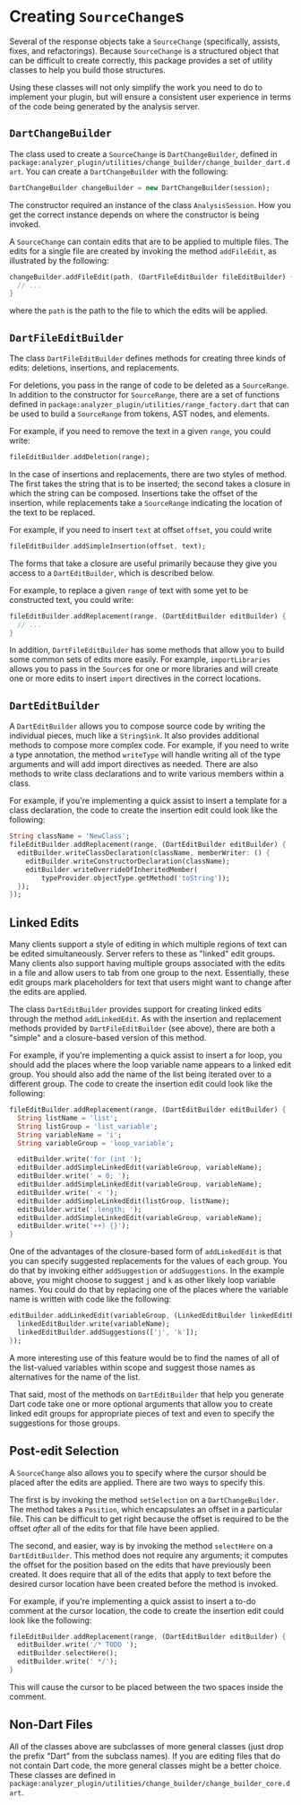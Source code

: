 # Creating `SourceChange`s

Several of the response objects take a `SourceChange` (specifically, assists,
fixes, and refactorings). Because `SourceChange` is a structured object that
can be difficult to create correctly, this package provides a set of utility
classes to help you build those structures.

Using these classes will not only simplify the work you need to do to implement
your plugin, but will ensure a consistent user experience in terms of the code
being generated by the analysis server.

## `DartChangeBuilder`

The class used to create a `SourceChange` is `DartChangeBuilder`, defined in
`package:analyzer_plugin/utilities/change_builder/change_builder_dart.dart`.
You can create a `DartChangeBuilder` with the following:

```dart
DartChangeBuilder changeBuilder = new DartChangeBuilder(session);
```

The constructor required an instance of the class `AnalysisSession`. How you get
the correct instance depends on where the constructor is being invoked.

A `SourceChange` can contain edits that are to be applied to multiple files. The
edits for a single file are created by invoking the method `addFileEdit`, as
illustrated by the following:

```dart
changeBuilder.addFileEdit(path, (DartFileEditBuilder fileEditBuilder) {
  // ...
}
```

where the `path` is the path to the file to which the edits will be applied.

## `DartFileEditBuilder`

The class `DartFileEditBuilder` defines methods for creating three kinds of
edits: deletions, insertions, and replacements.

For deletions, you pass in the range of code to be deleted as a `SourceRange`.
In addition to the constructor for `SourceRange`, there are a set of functions
defined in `package:analyzer_plugin/utilities/range_factory.dart` that can be
used to build a `SourceRange` from tokens, AST nodes, and elements.

For example, if you need to remove the text in a given `range`, you could write:

```dart
fileEditBuilder.addDeletion(range);
```

In the case of insertions and replacements, there are two styles of method. The
first takes the string that is to be inserted; the second takes a closure in
which the string can be composed. Insertions take the offset of the insertion,
while replacements take a `SourceRange` indicating the location of the text to
be replaced.

For example, if you need to insert `text` at offset `offset`, you could write

```dart
fileEditBuilder.addSimpleInsertion(offset, text);
```

The forms that take a closure are useful primarily because they give you access
to a `DartEditBuilder`, which is described below.

For example, to replace a given `range` of text with some yet to be constructed
text, you could write:

```dart
fileEditBuilder.addReplacement(range, (DartEditBuilder editBuilder) {
  // ...
}
```

In addition, `DartFileEditBuilder` has some methods that allow you to build some
common sets of edits more easily. For example, `importLibraries` allows you to
pass in the `Source`s for one or more libraries and will create one or more
edits to insert `import` directives in the correct locations.

## `DartEditBuilder`

A `DartEditBuilder` allows you to compose source code by writing the individual
pieces, much like a `StringSink`. It also provides additional methods to compose
more complex code. For example, if you need to write a type annotation, the
method `writeType` will handle writing all of the type arguments and will add
import directives as needed. There are also methods to write class declarations
and to write various members within a class.

For example, if you're implementing a quick assist to insert a template for a
class declaration, the code to create the insertion edit could look like the
following:

```dart
String className = 'NewClass';
fileEditBuilder.addReplacement(range, (DartEditBuilder editBuilder) {
  editBuilder.writeClassDeclaration(className, memberWriter: () {
    editBuilder.writeConstructorDeclaration(className);
    editBuilder.writeOverrideOfInheritedMember(
        typeProvider.objectType.getMethod('toString'));
  });
});
```

## Linked Edits

Many clients support a style of editing in which multiple regions of text can be
edited simultaneously. Server refers to these as "linked" edit groups. Many
clients also support having multiple groups associated with the edits in a file
and allow users to tab from one group to the next. Essentially, these edit
groups mark placeholders for text that users might want to change after the
edits are applied.

The class `DartEditBuilder` provides support for creating linked edits through
the method `addLinkedEdit`. As with the insertion and replacement methods
provided by `DartFileEditBuilder` (see above), there are both a "simple" and a
closure-based version of this method.

For example, if you're implementing a quick assist to insert a for loop, you
should add the places where the loop variable name appears to a linked edit
group. You should also add the name of the list being iterated over to a
different group. The code to create the insertion edit could look like the
following:

```dart
fileEditBuilder.addReplacement(range, (DartEditBuilder editBuilder) {
  String listName = 'list';
  String listGroup = 'list_variable';
  String variableName = 'i';
  String variableGroup = 'loop_variable';

  editBuilder.write('for (int ');
  editBuilder.addSimpleLinkedEdit(variableGroup, variableName);
  editBuilder.write(' = 0; ');
  editBuilder.addSimpleLinkedEdit(variableGroup, variableName);
  editBuilder.write(' < ');
  editBuilder.addSimpleLinkedEdit(listGroup, listName);
  editBuilder.write('.length; ');
  editBuilder.addSimpleLinkedEdit(variableGroup, variableName);
  editBuilder.write('++) {}');
}
```

One of the advantages of the closure-based form of `addLinkedEdit` is that you
can specify suggested replacements for the values of each group. You do that by
invoking either `addSuggestion` or  `addSuggestions`. In the example above, you
might choose to suggest `j` and `k` as other likely loop variable names. You
could do that by replacing one of the places where the variable name is written
with code like the following:

```dart
editBuilder.addLinkedEdit(variableGroup, (LinkedEditBuilder linkedEditBuilder) {
  linkedEditBuilder.write(variableName);
  linkedEditBuilder.addSuggestions(['j', 'k']);
});
```

A more interesting use of this feature would be to find the names of all of the
list-valued variables within scope and suggest those names as alternatives for
the name of the list.

That said, most of the methods on `DartEditBuilder` that help you generate Dart
code take one or more optional arguments that allow you to create linked edit
groups for appropriate pieces of text and even to specify the suggestions for
those groups.

## Post-edit Selection

A `SourceChange` also allows you to specify where the cursor should be placed
after the edits are applied. There are two ways to specify this.

The first is by invoking the method `setSelection` on a `DartChangeBuilder`.
The method takes a `Position`, which encapsulates an offset in a particular
file. This can be difficult to get right because the offset is required to be
the offset *after* all of the edits for that file have been applied.

The second, and easier, way is by invoking the method `selectHere` on a
`DartEditBuilder`. This method does not require any arguments; it computes the
offset for the position based on the edits that have previously been created.
It does require that all of the edits that apply to text before the desired
cursor location have been created before the method is invoked.

For example, if you're implementing a quick assist to insert a to-do comment at
the cursor location, the code to create the insertion edit could look like the
following:

```dart
fileEditBuilder.addReplacement(range, (DartEditBuilder editBuilder) {
  editBuilder.write('/* TODO ');
  editBuilder.selectHere();
  editBuilder.write(' */');
}
```

This will cause the cursor to be placed between the two spaces inside the
comment.

## Non-Dart Files

All of the classes above are subclasses of more general classes (just drop the
prefix "Dart" from the subclass names). If you are editing files that do not
contain Dart code, the more general classes might be a better choice. These
classes are defined in
`package:analyzer_plugin/utilities/change_builder/change_builder_core.dart`.
